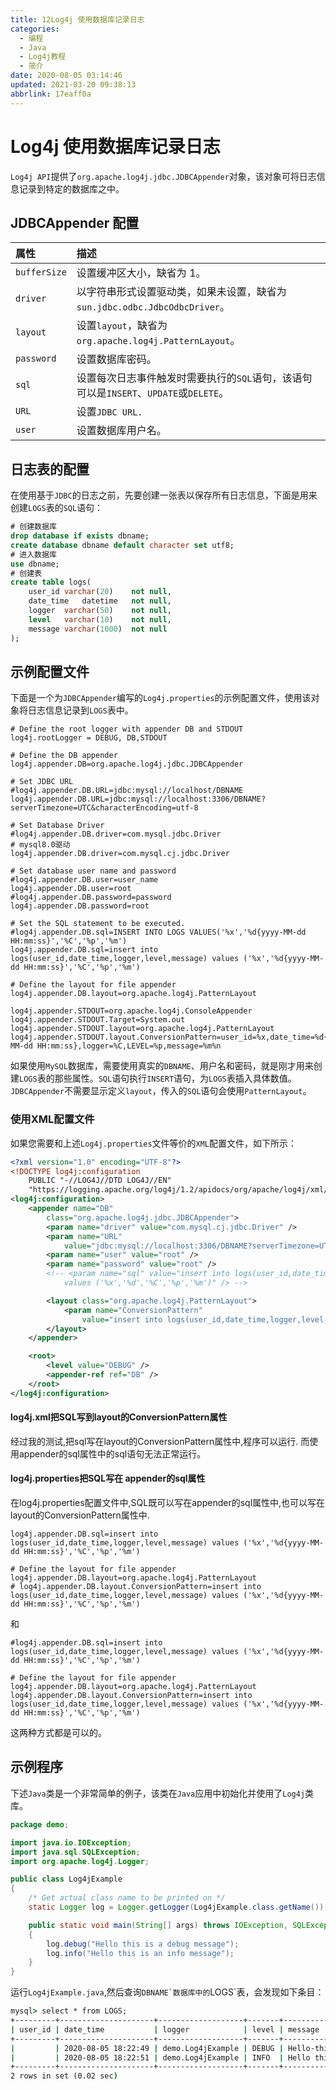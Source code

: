 ```yaml
---
title: 12Log4j 使用数据库记录日志
categories: 
  - 编程
  - Java
  - Log4j教程
  - 简介
date: 2020-08-05 03:14:46
updated: 2021-03-20 09:38:13
abbrlink: 17eaff0a
---
```

# Log4j 使用数据库记录日志
`Log4j API`提供了`org.apache.log4j.jdbc.JDBCAppender`对象，该对象可将日志信息记录到特定的数据库之中。
## JDBCAppender 配置

|属性|描述|
|:---|:---|
|`bufferSize`|设置缓冲区大小，缺省为 1。|
|`driver`|以字符串形式设置驱动类，如果未设置，缺省为`sun.jdbc.odbc.JdbcOdbcDriver`。|
|`layout`|设置`layout`，缺省为`org.apache.log4j.PatternLayout`。|
|`password`|设置数据库密码。|
|`sql`|设置每次日志事件触发时需要执行的`SQL`语句，该语句可以是`INSERT`、`UPDATE`或`DELETE`。|
|`URL`|设置`JDBC URL.`|
|`user`|设置数据库用户名。|

## 日志表的配置
在使用基于`JDBC`的日志之前，先要创建一张表以保存所有日志信息，下面是用来创建`LOGS`表的`SQL`语句：
```sql /Log4jDemo/src/logs.sql
# 创建数据库
drop database if exists dbname;
create database dbname default character set utf8;
# 进入数据库
use dbname;
# 创建表
create table logs(
    user_id varchar(20)    not null,
    date_time   datetime   not null,
    logger  varchar(50)    not null,
    level   varchar(10)    not null,
    message varchar(1000)  not null
);
```
## 示例配置文件
下面是一个为`JDBCAppender`编写的`Log4j.properties`的示例配置文件，使用该对象将日志信息记录到`LOGS`表中。
```properties /Log4jDemo/Log4jConfig/JDBCAppender/log4j.properties
# Define the root logger with appender DB and STDOUT
log4j.rootLogger = DEBUG, DB,STDOUT

# Define the DB appender
log4j.appender.DB=org.apache.log4j.jdbc.JDBCAppender

# Set JDBC URL
#log4j.appender.DB.URL=jdbc:mysql://localhost/DBNAME
log4j.appender.DB.URL=jdbc:mysql://localhost:3306/DBNAME?serverTimezone=UTC&characterEncoding=utf-8

# Set Database Driver
#log4j.appender.DB.driver=com.mysql.jdbc.Driver
# mysql8.0驱动
log4j.appender.DB.driver=com.mysql.cj.jdbc.Driver

# Set database user name and password
#log4j.appender.DB.user=user_name
log4j.appender.DB.user=root
#log4j.appender.DB.password=password
log4j.appender.DB.password=root

# Set the SQL statement to be executed.
#log4j.appender.DB.sql=INSERT INTO LOGS VALUES('%x','%d{yyyy-MM-dd HH:mm:ss}','%C','%p','%m')
log4j.appender.DB.sql=insert into logs(user_id,date_time,logger,level,message) values ('%x','%d{yyyy-MM-dd HH:mm:ss}','%C','%p','%m')

# Define the layout for file appender
log4j.appender.DB.layout=org.apache.log4j.PatternLayout

log4j.appender.STDOUT=org.apache.log4j.ConsoleAppender
log4j.appender.STDOUT.Target=System.out
log4j.appender.STDOUT.layout=org.apache.log4j.PatternLayout
log4j.appender.STDOUT.layout.ConversionPattern=user_id=%x,date_time=%d{yyyy-MM-dd HH:mm:ss},logger=%C,LEVEL=%p,message=%m%n

```
如果使用`MySQL`数据库，需要使用真实的`DBNAME`、用户名和密码，就是刚才用来创建`LOGS`表的那些属性。`SQL`语句执行`INSERT`语句，为`LOGS`表插入具体数值。
`JDBCAppender`不需要显示定义`layout`，传入的`SQL`语句会使用`PatternLayout`。
### 使用XML配置文件
如果您需要和上述`Log4j.properties`文件等价的`XML`配置文件，如下所示：
```xml
<?xml version="1.0" encoding="UTF-8"?>
<!DOCTYPE log4j:configuration
    PUBLIC "-//LOG4J//DTD LOG4J//EN"
    "https://logging.apache.org/log4j/1.2/apidocs/org/apache/log4j/xml/doc-files/log4j.dtd" >
<log4j:configuration>
    <appender name="DB"
        class="org.apache.log4j.jdbc.JDBCAppender">
        <param name="driver" value="com.mysql.cj.jdbc.Driver" />
        <param name="URL"
            value="jdbc:mysql://localhost:3306/DBNAME?serverTimezone=UTC&amp;characterEncoding=UTF-8" />
        <param name="user" value="root" />
        <param name="password" value="root" />
        <!-- <param name="sql" value="insert into logs(user_id,date_time,logger,level,message) 
            values ('%x','%d','%C','%p','%m')" /> -->

        <layout class="org.apache.log4j.PatternLayout">
            <param name="ConversionPattern"
                value="insert into logs(user_id,date_time,logger,level,message) values ('%x','%d{yyyy-MM-dd HH:mm:ss}','%C','%p','%m')" />
        </layout>
    </appender>

    <root>
        <level value="DEBUG" />
        <appender-ref ref="DB" />
    </root>
</log4j:configuration>
```
#### log4j.xml把SQL写到layout的ConversionPattern属性
经过我的测试,把sql写在layout的ConversionPattern属性中,程序可以运行.
而使用appender的sql属性中的sql语句无法正常运行。
#### log4j.properties把SQL写在 appender的sql属性
在log4j.properties配置文件中,SQL既可以写在appender的sql属性中,也可以写在layout的ConversionPattern属性中.
```properties
log4j.appender.DB.sql=insert into logs(user_id,date_time,logger,level,message) values ('%x','%d{yyyy-MM-dd HH:mm:ss}','%C','%p','%m')

# Define the layout for file appender
log4j.appender.DB.layout=org.apache.log4j.PatternLayout
# log4j.appender.DB.layout.ConversionPattern=insert into logs(user_id,date_time,logger,level,message) values ('%x','%d{yyyy-MM-dd HH:mm:ss}','%C','%p','%m')
```
和
```properties
#log4j.appender.DB.sql=insert into logs(user_id,date_time,logger,level,message) values ('%x','%d{yyyy-MM-dd HH:mm:ss}','%C','%p','%m')

# Define the layout for file appender
log4j.appender.DB.layout=org.apache.log4j.PatternLayout
log4j.appender.DB.layout.ConversionPattern=insert into logs(user_id,date_time,logger,level,message) values ('%x','%d{yyyy-MM-dd HH:mm:ss}','%C','%p','%m')
```
这两种方式都是可以的。

## 示例程序
下述`Java`类是一个非常简单的例子，该类在`Java`应用中初始化并使用了`Log4j`类库。
```java /Log4jDemo/src/demo/Log4jExample.java
package demo;

import java.io.IOException;
import java.sql.SQLException;
import org.apache.log4j.Logger;

public class Log4jExample
{
    /* Get actual class name to be printed on */
    static Logger log = Logger.getLogger(Log4jExample.class.getName());

    public static void main(String[] args) throws IOException, SQLException
    {
        log.debug("Hello this is a debug message");
        log.info("Hello this is an info message");
    }
}
```
运行`Log4jExample.java`,然后查询``DBNAME`数据库中的``LOGS`表，会发现如下条目：
```cmd
mysql> select * from LOGS;
+---------+---------------------+-------------------+-------+-------------------------------+
| user_id | date_time           | logger            | level | message                       |
+---------+---------------------+-------------------+-------+-------------------------------+
|         | 2020-08-05 18:22:49 | demo.Log4jExample | DEBUG | Hello-this-is-a-debug-message |
|         | 2020-08-05 18:22:51 | demo.Log4jExample | INFO  | Hello this is an info message |
+---------+---------------------+-------------------+-------+-------------------------------+
2 rows in set (0.02 sec)
```

